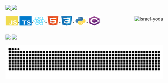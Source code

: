  <div>
  <a href="https://github.com/masuta16">
  <img height="180em" src="https://github-readme-stats.vercel.app/api?username=masuta16&show_icons=true&theme=github_dark&include_all_commits=true&count_private=true"/>
  <img height="180em" src="https://github-readme-stats.vercel.app/api/top-langs/?username=masuta16&layout=compact&langs_count=7&theme=great-gatsby"/>
</div>
<div style="display: inline_block"><br>
  <img align="center" alt="Israel-Js" height="30" width="40" src="https://raw.githubusercontent.com/devicons/devicon/master/icons/javascript/javascript-plain.svg">
  <img align="center" alt="Israel-Ts" height="30" width="40" src="https://raw.githubusercontent.com/devicons/devicon/master/icons/typescript/typescript-plain.svg">
  <img align="center" alt="Israel-React" height="30" width="40" src="https://raw.githubusercontent.com/devicons/devicon/master/icons/react/react-original.svg">
  <img align="center" alt="Israel-HTML" height="30" width="40" src="https://raw.githubusercontent.com/devicons/devicon/master/icons/html5/html5-original.svg">
  <img align="center" alt="Israel-CSS" height="30" width="40" src="https://raw.githubusercontent.com/devicons/devicon/master/icons/css3/css3-original.svg">
  <img align="center" alt="Israel-Python" height="30" width="40" src="https://raw.githubusercontent.com/devicons/devicon/master/icons/python/python-original.svg">
  <img align="center" alt="Israel-Csharp" height="30" width="40" src="https://raw.githubusercontent.com/devicons/devicon/master/icons/csharp/csharp-original.svg">
  <img align="right" alt="Israel-yoda" src="https://i.pinimg.com/originals/bf/a9/28/bfa928ce10cac9daa4e96dad113891e1.gif">
</div>
  
  ##
 
<div> 
  
 
  <a href = "mailto:israndrade16@hotmail.com"><img src="https://img.shields.io/badge/Microsoft_Outlook-0078D4?style=for-the-badge&logo=microsoft-outlook&logoColor=white" target="_blank"></a>
  <a href="https://www.linkedin.com/in/israel-andrade-74980836/" target="_blank"><img src="https://img.shields.io/badge/-LinkedIn-%230077B5?style=for-the-badge&logo=linkedin&logoColor=white" target="_blank"></a> 
 
  ![Snake animation](https://github.com/masuta16/masuta16/blob/output/github-contribution-grid-snake.svg)
 
</div>
